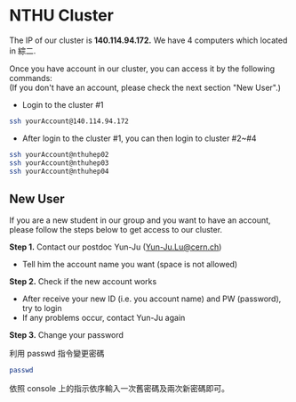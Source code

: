 # NTHU Cluster

The IP of our cluster is **140.114.94.172.** We have 4 computers which located in 綜二.

Once you have account in our cluster, you can access it by the following commands:  
\(If you don't have an account, please check the next section "New User".\)

* Login to the cluster \#1

```bash
ssh yourAccount@140.114.94.172
```

* After login to the cluster \#1, you can then login to cluster \#2~\#4

```bash
ssh yourAccount@nthuhep02
ssh yourAccount@nthuhep03
ssh yourAccount@nthuhep04
```

## New User

If you are a new student in our group and you want to have an account, please follow the steps below to get access to our cluster.

**Step 1.** Contact our postdoc Yun-Ju \(Yun-Ju.Lu@cern.ch\)

* Tell him the account name you want \(space is not allowed\)

**Step 2.** Check if the new account works

* After receive your new ID \(i.e. you account name\) and PW \(password\), try to login
* If any problems occur, contact Yun-Ju again

**Step 3.** Change your password

利用 passwd 指令變更密碼

```bash
passwd
```

依照 console 上的指示依序輸入一次舊密碼及兩次新密碼即可。





